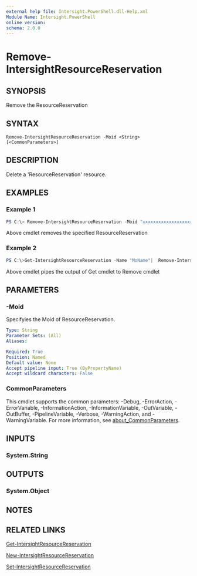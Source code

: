 ```yaml
---
external help file: Intersight.PowerShell.dll-Help.xml
Module Name: Intersight.PowerShell
online version:
schema: 2.0.0
---
```


# Remove-IntersightResourceReservation

## SYNOPSIS
Remove the ResourceReservation

## SYNTAX

```
Remove-IntersightResourceReservation -Moid <String> [<CommonParameters>]
```

## DESCRIPTION
Delete a &apos;ResourceReservation&apos; resource.

## EXAMPLES

### Example 1
```powershell
PS C:\> Remove-IntersightResourceReservation -Moid "xxxxxxxxxxxxxxxxxxxxxxxxxxx"
```
Above cmdlet removes the specified ResourceReservation 

### Example 2
```powershell
PS C:\>Get-IntersightResourceReservation -Name "MoName"|  Remove-IntersightResourceReservation
```
Above cmdlet pipes the output of Get cmdlet to Remove cmdlet

## PARAMETERS

### -Moid
Specifyies the Moid of ResourceReservation.

```yaml
Type: String
Parameter Sets: (All)
Aliases:

Required: True
Position: Named
Default value: None
Accept pipeline input: True (ByPropertyName)
Accept wildcard characters: False
```

### CommonParameters
This cmdlet supports the common parameters: -Debug, -ErrorAction, -ErrorVariable, -InformationAction, -InformationVariable, -OutVariable, -OutBuffer, -PipelineVariable, -Verbose, -WarningAction, and -WarningVariable. For more information, see [about_CommonParameters](http://go.microsoft.com/fwlink/?LinkID=113216).

## INPUTS

### System.String

## OUTPUTS

### System.Object
## NOTES

## RELATED LINKS

[Get-IntersightResourceReservation](./Get-IntersightResourceReservation.md)

[New-IntersightResourceReservation](./New-IntersightResourceReservation.md)

[Set-IntersightResourceReservation](./Set-IntersightResourceReservation.md)

